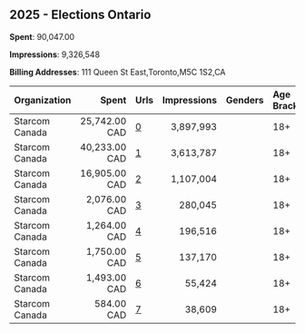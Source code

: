 ## 2025 - Elections Ontario 
**Spent**: 90,047.00

**Impressions**: 9,326,548

**Billing Addresses**: 111 Queen St East,Toronto,M5C 1S2,CA

|Organization|Spent|Urls|Impressions|Genders|Age Brackets|Country Codes|
|:---|---:|:---|---:|:---|:---|:---|
|Starcom Canada|25,742.00 CAD|[0](https://www.snap.com/political-ads/asset/4d54e32205fbd974be5da7387a4274240be113175158789c115a018881138029?mediaType=mp4)|3,897,993||18+|canada|
|Starcom Canada|40,233.00 CAD|[1](https://www.snap.com/political-ads/asset/568f535714d9804febb9e664e6e9ebccd3090adf3ba859aad03637992ce042e0?mediaType=mp4)|3,613,787||18+|canada|
|Starcom Canada|16,905.00 CAD|[2](https://www.snap.com/political-ads/asset/fc6c2dc50ff46c1cc3b5f33586d79ff77ef118dba270a63191ad77952b521922?mediaType=mp4)|1,107,004||18+|canada|
|Starcom Canada|2,076.00 CAD|[3](https://www.snap.com/political-ads/asset/4e3a2dd81464554a32b603d2b1fa080067515ede2e683e2c18e496df8942e2ef?mediaType=mp4)|280,045||18+|canada|
|Starcom Canada|1,264.00 CAD|[4](https://www.snap.com/political-ads/asset/326079f4c421c2cf87e2c807e1572cb01dd82802ba57d17af1be847e10b2499e?mediaType=mp4)|196,516||18+|canada|
|Starcom Canada|1,750.00 CAD|[5](https://www.snap.com/political-ads/asset/9733cec6c0787abaa96ace3464ab491c386df62117dd90d8b837676768e11313?mediaType=mp4)|137,170||18+|canada|
|Starcom Canada|1,493.00 CAD|[6](https://www.snap.com/political-ads/asset/80b884e320dadd626881c24af77c809e4b8ab87fe3728cb2f058339d0ba0ece0?mediaType=mp4)|55,424||18+|canada|
|Starcom Canada|584.00 CAD|[7](https://www.snap.com/political-ads/asset/4e3a2dd81464554a32b603d2b1fa080067515ede2e683e2c18e496df8942e2ef?mediaType=mp4)|38,609||18+|canada|
